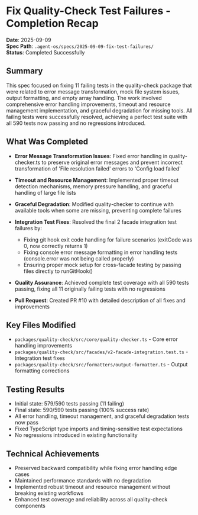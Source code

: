 # Fix Quality-Check Test Failures - Completion Recap

**Date**: 2025-09-09  
**Spec Path**: `.agent-os/specs/2025-09-09-fix-test-failures/`  
**Status**: Completed Successfully

## Summary

This spec focused on fixing 11 failing tests in the quality-check package that
were related to error message transformation, mock file system issues, output
formatting, and empty array handling. The work involved comprehensive error
handling improvements, timeout and resource management implementation, and
graceful degradation for missing tools. All failing tests were successfully
resolved, achieving a perfect test suite with all 590 tests now passing and no
regressions introduced.

## What Was Completed

- **Error Message Transformation Issues**: Fixed error handling in
  quality-checker.ts to preserve original error messages and prevent incorrect
  transformation of 'File resolution failed' errors to 'Config load failed'

- **Timeout and Resource Management**: Implemented proper timeout detection
  mechanisms, memory pressure handling, and graceful handling of large file
  lists

- **Graceful Degradation**: Modified quality-checker to continue with available
  tools when some are missing, preventing complete failures

- **Integration Test Fixes**: Resolved the final 2 facade integration test
  failures by:
  - Fixing git hook exit code handling for failure scenarios (exitCode was 0,
    now correctly returns 1)
  - Fixing console error message formatting in error handling tests
    (console.error was not being called properly)
  - Ensuring proper mock setup for cross-facade testing by passing files
    directly to runGitHook()

- **Quality Assurance**: Achieved complete test coverage with all 590 tests
  passing, fixing all 11 originally failing tests with no regressions

- **Pull Request**: Created PR #10 with detailed description of all fixes and
  improvements

## Key Files Modified

- `packages/quality-check/src/core/quality-checker.ts` - Core error handling
  improvements
- `packages/quality-check/src/facades/v2-facade-integration.test.ts` -
  Integration test fixes
- `packages/quality-check/src/formatters/output-formatter.ts` - Output
  formatting corrections

## Testing Results

- Initial state: 579/590 tests passing (11 failing)
- Final state: 590/590 tests passing (100% success rate)
- All error handling, timeout management, and graceful degradation tests now
  pass
- Fixed TypeScript type imports and timing-sensitive test expectations
- No regressions introduced in existing functionality

## Technical Achievements

- Preserved backward compatibility while fixing error handling edge cases
- Maintained performance standards with no degradation
- Implemented robust timeout and resource management without breaking existing
  workflows
- Enhanced test coverage and reliability across all quality-check components
